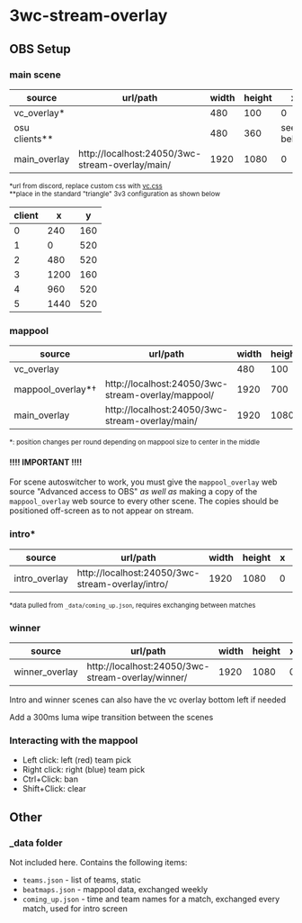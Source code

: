 # 3wc-stream-overlay

## OBS Setup

### main scene  
| source        | url/path                                        | width | height | x         | y         |
|---------------|-------------------------------------------------|-------|--------|-----------|-----------|
| vc_overlay*   |                                                 | 480   | 100    | 0         | 880       |
| osu clients** |                                                 | 480   | 360    | see below | see below |
| main_overlay  | http://localhost:24050/3wc-stream-overlay/main/ | 1920  | 1080   | 0         | 0         |

<sup>*url from discord, replace custom css with [vc.css](vc.css)</sup><br>
<sup>**place in the standard "triangle" 3v3 configuration as shown below</sup>

| client | x    | y    |
|--------|------|------|
| 0      | 240  | 160  |
| 1      | 0    | 520  |
| 2      | 480  | 520  |
| 3      | 1200 | 160  |
| 4      | 960  | 520  |
| 5      | 1440 | 520  |

### mappool
| source             | url/path                                           | width | height | x | y   |
|--------------------|----------------------------------------------------|-------|--------|---|-----|
| vc_overlay         |                                                    | 480   | 100    | 0 | 880 |
| mappool_overlay*†  | http://localhost:24050/3wc-stream-overlay/mappool/ | 1920  | 700    | 0 | 220 |
| main_overlay       | http://localhost:24050/3wc-stream-overlay/main/    | 1920  | 1080   | 0 | 0   |

<sup>*: position changes per round depending on mappool size to center in the middle</sup>
#### !!!! IMPORTANT !!!!
For scene autoswitcher to work, you must give the `mappool_overlay` web source "Advanced access to OBS" 
_as well as_ making a copy of the `mappool_overlay` web source to every other scene. The copies should be
positioned off-screen as to not appear on stream.

### intro*
| source           | url/path                                           | width | height | x | y   |
|------------------|----------------------------------------------------|-------|--------|---|-----|
| intro_overlay    | http://localhost:24050/3wc-stream-overlay/intro/   | 1920  | 1080   | 0 | 0   |

<sup>*data pulled from `_data/coming_up.json`, requires exchanging between matches</sup>

### winner
| source           | url/path                                           | width | height | x | y   |
|------------------|----------------------------------------------------|-------|--------|---|-----|
| winner_overlay   | http://localhost:24050/3wc-stream-overlay/winner/  | 1920  | 1080   | 0 | 0   |

Intro and winner scenes can also have the vc overlay bottom left if needed

Add a 300ms luma wipe transition between the scenes

### Interacting with the mappool
- Left click: left (red) team pick
- Right click: right (blue) team pick
- Ctrl+Click: ban
- Shift+Click: clear

## Other

### _data folder

Not included here. Contains the following items:
- `teams.json` - list of teams, static
- `beatmaps.json` - mappool data, exchanged weekly
- `coming_up.json` - time and team names for a match, exchanged every match, used for intro screen
